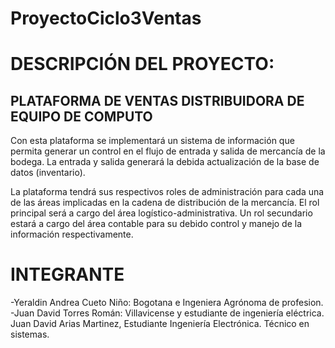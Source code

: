 # ProyectoCiclo3Ventas

# DESCRIPCIÓN DEL PROYECTO:

## PLATAFORMA DE VENTAS DISTRIBUIDORA DE EQUIPO DE COMPUTO

Con esta plataforma se implementará un sistema de información que permita generar un control en el flujo de entrada y salida de mercancía de la bodega. La entrada y salida generará la debida actualización de la base de datos (inventario).

La plataforma tendrá sus respectivos roles de administración para cada una de las áreas implicadas en la cadena de distribución de la mercancía. El rol principal será a cargo del área logístico-administrativa. Un rol secundario estará a cargo del área contable para su debido control y manejo de la información respectivamente.

# INTEGRANTE 

-Yeraldin Andrea Cueto Niño: Bogotana e Ingeniera Agrónoma de profesion.
-Juan David Torres Román: Villavicense y estudiante de ingeniería eléctrica.
Juan David Arias Martinez, Estudiante Ingeniería Electrónica. Técnico en sistemas.